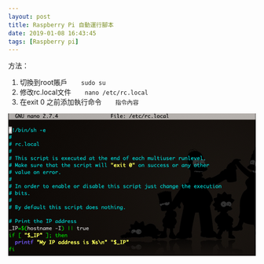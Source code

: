```yaml
---
layout: post
title: Raspberry Pi 自動運行腳本
date: 2019-01-08 16:43:45
tags: [Raspberry pi]
---
```


方法：

1. 切換到root賬戶　　`sudo su`
2. 修改rc.local文件　　`nano /etc/rc.local`
3. 在exit 0 之前添加執行命令　　`指令內容`

![](/image/pi1.png)
